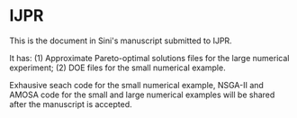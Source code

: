 # IJPR

This is the document in Sini's manuscript submitted to IJPR.

It has: 
       (1) Approximate Pareto-optimal solutions files for the large numerical experiment;
       (2) DOE files for the small numerical example.
       
Exhausive seach code for the small numerical example, NSGA-II and AMOSA code for the small and large numerical examples will be shared after the manuscript is accepted.
